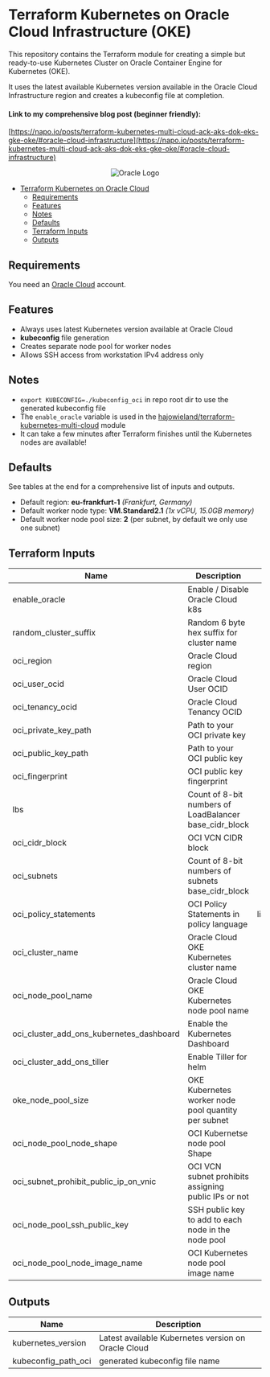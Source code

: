 # Terraform Kubernetes on Oracle Cloud Infrastructure (OKE)

This repository contains the Terraform module for creating a simple but ready-to-use Kubernetes Cluster on Oracle Container Engine for Kubernetes (OKE).

It uses the latest available Kubernetes version available in the Oracle Cloud Infrastructure region and creates a kubeconfig file at completion.

#### Link to my comprehensive blog post (beginner friendly):
[https://napo.io/posts/terraform-kubernetes-multi-cloud-ack-aks-dok-eks-gke-oke/#oracle-cloud-infrastructure](https://napo.io/posts/terraform-kubernetes-multi-cloud-ack-aks-dok-eks-gke-oke/#oracle-cloud-infrastructure)



<p align="center">
<img alt="Oracle Logo" src="https://upload.wikimedia.org/wikipedia/commons/thumb/5/50/Oracle_logo.svg/320px-Oracle_logo.svg.png">
</p>


- [Terraform Kubernetes on Oracle Cloud](#Terraform-Kubernetes-on-Oracle-Cloud)
  - [Requirements](#Requirements)
  - [Features](#Features)
  - [Notes](#Notes)
  - [Defaults](#Defaults)
  - [Terraform Inputs](#Terraform-Inputs)
  - [Outputs](#Outputs)


## Requirements

You need an [Oracle Cloud](https://cloud.oracle.com/en_US/tryit) account.


## Features

* Always uses latest Kubernetes version available at Oracle Cloud
* **kubeconfig** file generation
* Creates separate node pool for worker nodes
* Allows SSH access from workstation IPv4 address only


## Notes

* `export KUBECONFIG=./kubeconfig_oci` in repo root dir to use the generated kubeconfig file
* The `enable_oracle` variable is used in the [hajowieland/terraform-kubernetes-multi-cloud](https://github.com/hajowieland/terraform-kubernetes-multi-cloud) module
* It can take a few minutes after Terraform finishes until the Kubernetes nodes are available!


## Defaults

See tables at the end for a comprehensive list of inputs and outputs.


* Default region: **eu-frankfurt-1** _(Frankfurt, Germany)_
* Default worker node type: **VM.Standard2.1** _(1x vCPU, 15.0GB memory)_
* Default worker node pool size: **2** (per subnet, by default we only use one subnet)



## Terraform Inputs

| Name | Description | Type | Default | Required |
|------|-------------|:----:|:-----:|:-----:|
| enable_oracle | Enable / Disable Oracle Cloud k8s  | bool | true | yes |
| random_cluster_suffix | Random 6 byte hex suffix for cluster name | string |  | true |
| oci_region | Oracle Cloud region | string | eu-frankfurt-1 | true |
| oci_user_ocid | Oracle Cloud User OCID | string |   | yes |
| oci_tenancy_ocid | Oracle Cloud Tenancy OCID | string |  | yes |
| oci_private_key_path | Path to your OCI private key | string | ~/.oci/oci_api_key.pem | yes |
| oci_public_key_path | Path to your OCI public key | string | ~/.oci/oci_api_key_public.pem | yes |
| oci_fingerprint | OCI public key fingerprint | string |   | yes |
| lbs | Count of 8-bit numbers of LoadBalancer base_cidr_block | number | 10 | yes |
| oci_cidr_block | OCI VCN CIDR block | string | 10.0.0.0/16 | yes |
| oci_subnets | Count of 8-bit numbers of subnets base_cidr_block | number | 2 | yes |
| oci_policy_statements | OCI Policy Statements in policy language | list(string) | "Allow service OKE to manage all-resources in tenancy" | yes |
| oci_cluster_name | Oracle Cloud OKE Kubernetes cluster name | string | k8soci | yes |
| oci_node_pool_name | Oracle Cloud OKE Kubernetes node pool name | string | k8s-nodepool-oci | yes |
| oci_cluster_add_ons_kubernetes_dashboard | Enable the Kubernetes Dashboard | bool | false | yes |
| oci_cluster_add_ons_tiller | Enable Tiller for helm | bool | false | yes |
| oke_node_pool_size | OKE Kubernetes worker node pool quantity per subnet | number | 2 | yes |
| oci_node_pool_node_shape | OCI Kubernetse node pool Shape | string | VM.Standard2.1 | yes |
| oci_subnet_prohibit_public_ip_on_vnic | OCI VCN subnet prohibits assigning public IPs or not | bool | true | yes |
| oci_node_pool_ssh_public_key | SSH public key to add to each node in the node pool | string | ~/.ssh/id_rsa.pub | yes |
| oci_node_pool_node_image_name | OCI Kubernetes node pool image name | string | Oracle-Linux-7.6 | yes | 



## Outputs

| Name | Description |
|------|-------------|
| kubernetes_version | Latest available Kubernetes version on Oracle Cloud |
| kubeconfig_path_oci | generated kubeconfig file name |
